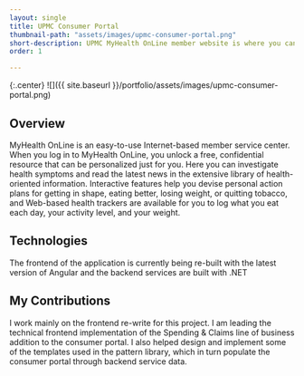 ```yaml
---
layout: single
title: UPMC Consumer Portal
thumbnail-path: "assets/images/upmc-consumer-portal.png"
short-description: UPMC MyHealth OnLine member website is where you can access all personalized information, materials, and resources you need for your UPMC member health plan.
order: 1

---
```


{:.center}
![]({{ site.baseurl }}/portfolio/assets/images/upmc-consumer-portal.png)

## Overview
MyHealth OnLine is an easy-to-use Internet-based member service center. When you log in to MyHealth OnLine, you unlock a free, confidential resource that can be personalized just for you. Here you can investigate health symptoms and read the latest news in the extensive library of health-oriented information.  Interactive features help you devise personal action plans for getting in shape, eating better, losing weight, or quitting tobacco, and Web-based health trackers are available for you to log what you eat each day, your activity level, and your weight.

## Technologies

The frontend of the application is currently being re-built with the latest version of Angular and the backend services are built with .NET

## My Contributions

I work mainly on the frontend re-write for this project. I am leading the technical frontend implementation of the Spending & Claims line of business addition to the consumer portal. I also helped design and implement some of the templates used in the pattern library, which in turn populate the consumer portal through backend service data.
